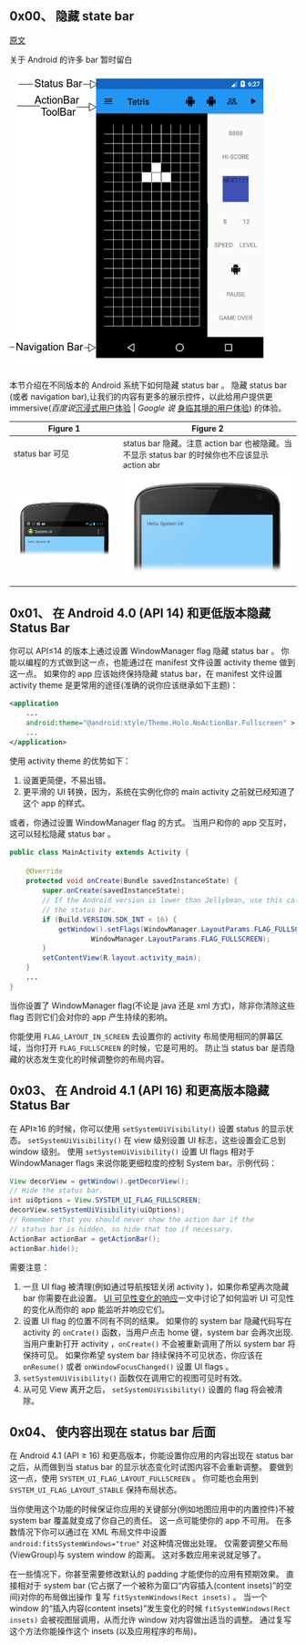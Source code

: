 ## 0x00、 隐藏 state bar

[原文](https://developer.android.com/training/system-ui/status)

关于 Android 的许多 bar 暂时留白

![2019-03-31_各种bar.png](images/2019-03-31_各种bar.png)

本节介绍在不同版本的 Android 系统下如何隐藏 status bar 。
隐藏 status bar (或者 navigation bar),让我们的内容有更多的展示控件，以此给用户提供更 immersive(*百度说*[沉浸式用户体验](https://fanyi.baidu.com/#en/zh/providing%20a%20more%20immersive%20user%20experience) | *Google 说* [身临其境的用户体验](https://translate.google.cn/#view=home&op=translate&sl=en&tl=zh-CN&text=providing%20a%20more%20immersive%20user%20experience)) 的体验。

|Figure 1|Figure 2|
|--------|--------|
|status bar 可见|status bar 隐藏。注意 action bar 也被隐藏。当不显示 status bar 的时候你也不应该显示 action abr|
|![2019-03-31_status_bar_show.png](images/2019-03-31_status_bar_show.png)|![2019-03-31_status_bar_hide.png](images/2019-03-31_status_bar_hide.png)|

## 0x01、 在 Android 4.0 (API 14) 和更低版本隐藏 Status Bar

你可以 API≤14 的版本上通过设置 WindowManager flag 隐藏 status bar 。
你能以编程的方式做到这一点，也能通过在 manifest 文件设置 activity theme 做到这一点。
如果你的 app 应该始终保持隐藏 status bar，在 manifest 文件设置 activity theme 是更常用的途径(准确的说你应该继承如下主题)：

```xml
<application
    ...
    android:theme="@android:style/Theme.Holo.NoActionBar.Fullscreen" >
    ...
</application>
```

使用 activity theme 的优势如下：
1. 设置更简便，不易出错。
2. 更平滑的 UI 转换，因为，系统在实例化你的 main activity 之前就已经知道了这个 app 的样式。

或者，你通过设置 WindowManager flag 的方式。
当用户和你的 app 交互时，这可以轻松隐藏 status bar 。

```java
public class MainActivity extends Activity {

    @Override
    protected void onCreate(Bundle savedInstanceState) {
        super.onCreate(savedInstanceState);
        // If the Android version is lower than Jellybean, use this call to hide
        // the status bar.
        if (Build.VERSION.SDK_INT < 16) {
            getWindow().setFlags(WindowManager.LayoutParams.FLAG_FULLSCREEN,
                    WindowManager.LayoutParams.FLAG_FULLSCREEN);
        }
        setContentView(R.layout.activity_main);
    }
    ...
}
```

当你设置了 WindowManager flag(不论是 java 还是 xml 方式)，除非你清除这些 flag 否则它们会对你的 app 产生持续的影响。

你能使用 `FLAG_LAYOUT_IN_SCREEN` 去设置你的 activity 布局使用相同的屏幕区域，当你打开 `FLAG_FULLSCREEN` 的时候，它是可用的。
防止当 status bar 是否隐藏的状态发生变化的时候调整你的布局内容。

## 0x03、 在 Android 4.1 (API 16) 和更高版本隐藏 Status Bar

在 API≥16 的时候，你可以使用 `setSystemUiVisibility()` 设置 status 的显示状态。
`setSystemUiVisibility()` 在 view 级别设置 UI 标志，这些设置会汇总到 window 级别。
使用 `setSystemUiVisibility()` 设置 UI flags 相对于 WindowManager flags 来说你能更细粒度的控制 System bar。示例代码：

```java
View decorView = getWindow().getDecorView();
// Hide the status bar.
int uiOptions = View.SYSTEM_UI_FLAG_FULLSCREEN;
decorView.setSystemUiVisibility(uiOptions);
// Remember that you should never show the action bar if the
// status bar is hidden, so hide that too if necessary.
ActionBar actionBar = getActionBar();
actionBar.hide();
```

需要注意：
1.  一旦 UI flag 被清理(例如通过导航按钮关闭 activity )，如果你希望再次隐藏 bar 你需要在此设置。
    [UI 可见性变化的响应](https://developer.android.com/training/system-ui/visibility.html)一文中讨论了如何监听 UI 可见性的变化从而你的 app 能监听并响应它们。
2.  设置 UI flag 的位置不同有不同的结果。
    如果你的 system bar 隐藏代码写在 activity 的 `onCrate()` 函数，当用户点击 home 键，system bar 会再次出现.
    当用户重新打开 activity ，`onCreate()` 不会被重新调用了所以 system bar 将保持可见。
    如果你希望 system bar 持续保持不可见状态，你应该在  `onResume()` 或者 `onWindowFocusChanged()` 设置 UI flags 。
3.  `setSystemUiVisibility()` 函数仅在调用它的视图可见时有效。
4.  从可见 View 离开之后， `setSystemUiVisibility()` 设置的 flag 将会被清除。

## 0x04、 使内容出现在 status bar 后面

在 Android 4.1 (API ≥ 16) 和更高版本，你能设置你应用的内容出现在 status bar 之后，从而做到当 status bar 的显示状态变化时试图内容不会重新调整。
要做到这一点，使用 `SYSTEM_UI_FLAG_LAYOUT_FULLSCREEN` 。
你可能也会用到 `SYSTEM_UI_FLAG_LAYOUT_STABLE` 保持布局状态。

当你使用这个功能的时候保证你应用的关键部分(例如地图应用中的内置控件)不被 system bar 覆盖就变成了你自己的责任。
这一点可能使你的 app 不可用。
在多数情况下你可以通过在 XML 布局文件中设置 `android:fitsSystemWindows="true"` 对这种情况做出处理。
仅需要调整父布局(ViewGroup)与 system window 的距离。
这对多数应用来说就足够了。

在一些情况下，你甚至需要修改默认的 padding 才能使你的应用有预期效果。
直接相对于 system bar (它占据了一个被称为窗口“内容插入(content insets)”的空间)对你的布局做出操作 复写 `fitSystemWindows(Rect insets)` 。
当一个 window 的“插入内容(content insets)”发生变化的时候 `fitSystemWindows(Rect insets)` 会被视图层调用，从而允许 window 对内容做出适当的调整。
通过复写这个方法你能操作这个 insets (以及应用程序的布局)。